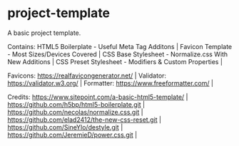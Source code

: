 # project-template

A basic project template.

Contains:
HTML5 Boilerplate - Useful Meta Tag Additons |
Favicon Template - Most Sizes/Devices Covered |
CSS Base Stylesheet - Normalize.css With New Additions |
CSS Preset Stylesheet - Modifiers & Custom Properties |

Favicons: https://realfavicongenerator.net/ |
Validator: https://validator.w3.org/ |
Formatter: https://www.freeformatter.com/ |

Credits:
https://www.sitepoint.com/a-basic-html5-template/ |
https://github.com/h5bp/html5-boilerplate.git |
https://github.com/necolas/normalize.css.git |
https://github.com/elad2412/the-new-css-reset.git |
https://github.com/SineYlo/destyle.git |
https://github.com/JeremieD/power.css.git |
